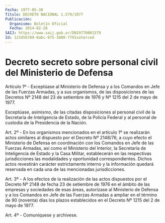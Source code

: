 ```yaml
---
Fecha: 1977-05-30
Título: DECRETO NACIONAL 1.579/1977
Publicación:
  Organismo: Boletín Oficial
  Fecha: 2014-02-28
SAIJ: https://www.saij.gob.ar/DN19770001579
Id: 123456789-0abc-975-1000-7791soterced
---
```

# Decreto secreto sobre personal civil del Ministerio de Defensa

<a id="1"></a>
Artículo 1º - Exceptúase al Ministerio de Defensa y a los Comandos en Jefe de las Fuerzas Armadas, y a sus organismos, de las disposiciones de las Decretos Nº 2148 del 23 de setiembre de 1976 y Nº 1215 del 2 de mayo de 1977.

Exceptúase, asimismo, de las citadas disposiciones al personal civil de la Secretaría de Inteligencia de Estado, de la Policía Federal y al personal de custodia de la Presidencia de la Nación.

<a id="2"></a>
Art. 2º - En los organismos mencionados en el artículo 1º se realizarán actos similares al dispuesto por el Decreto Nº 2148/76, a cuyo efecto el Ministerio de Defensa en coordinación con los Comandos en Jefe de las Fuerzas Armadas, así como el Ministerio del Interior, la Secretaría de Inteligencia de Estado y la Casa Militar, establecerán en las respectivas jurisdicciones las modalidades y oportunidad correspondientes. Dichos actos revestirán carácter estrictamente interno y la información quedará reservada en cada una de las mencionadas jurisdicciones.

<a id="3"></a>
Art. 3º - A los efectos de la realización de las actos dispuestos por el Decreto Nº 2148 de fecha 23 de setiembre de 1976 en el ámbito de las empresas y sociedades de esas áreas, autorízase al Ministerio de Defensa y a los Comandos en Jefe de las Fuerzas Armadas a ampliar en el término de 90 (noventa) días los plazos establecidos en el Decreto Nº 1215 del 2 de mayo de 1977.

<a id="4"></a>
Art. 4º - Comuníquese y archívese.
